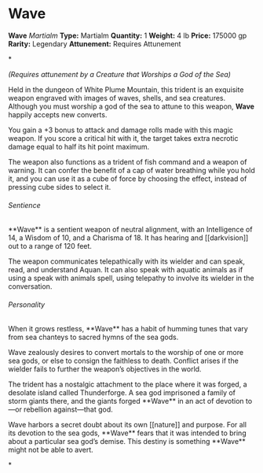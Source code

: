 # Wave

**Wave**
_Martialm_
**Type:** Martialm
**Quantity:** 1
**Weight:** 4 lb
**Price:** 175000 gp
**Rarity:** Legendary
**Attunement:** Requires Attunement

*<div class="item-attunement"><i>(Requires attunement by a Creature that Worships a God of the Sea)</i><p class="Core-Styles_Core-Body">Held in the dungeon of White Plume Mountain, this trident is an exquisite weapon engraved with images of waves, shells, and sea creatures. Although you must worship a god of the sea to attune to this weapon, **<span class="Serif-Character-Style_Italic-Serif">Wave</span>** happily accepts new<span class="No-Break"> converts.</span></p>
<p class="Core-Styles_Core-Body">You gain a +3 bonus to attack and damage rolls made with this magic weapon. If you score a critical hit with it, the target takes extra necrotic damage equal to half its hit poin<span class="No-Break">t maximum.</span></p>
<p class="Core-Styles_Core-Body">The weapon also functions as a <span class="Serif-Character-Style_Italic-Serif">trident of fish command</span> and a <span class="Serif-Character-Style_Italic-Serif">weapon of warning</span>. It can confer the benefit of a <span class="Serif-Character-Style_Italic-Serif">cap of water breathing</span> while you hold it, and you can use it as a <span class="Serif-Character-Style_Italic-Serif">cube of force</span> by choosing the effect, instead of pressing cube sides to <span class="No-Break">select it.</span></p>
<h6 class="Core-Styles_Core-Body"><span class="Serif-Character-Style_Inline-Subhead-Serif">Sentience</span></h6>
<p class="Core-Styles_Core-Body">**<span class="Serif-Character-Style_Italic-Serif">Wave</span>** is a sentient weapon of neutral alignment, with an Intelligence of 14, a Wisdom of 10, and a Charisma of 18. It has hearing and [[darkvision]] out to a range of<span class="No-Break"> 120 feet.</span></p>
<p class="Core-Styles_Core-Body">The weapon communicates telepathically with its wielder and can speak, read, and understand Aquan. It can also speak with aquatic animals as if using a <span class="Serif-Character-Style_Italic-Serif">speak with animals</span> spell, using telepathy to involve its wielder in the con<span class="No-Break">versation.</span></p>
<h6 class="Core-Styles_Core-Body"><span class="Serif-Character-Style_Inline-Subhead-Serif">Personality</span></h6>
<p class="Core-Styles_Core-Body">When it grows restless, **<span class="Serif-Character-Style_Italic-Serif">Wave</span>** has a habit of humming tunes that vary from sea chanteys to sacred hymns of the<span class="No-Break"> sea gods.</span></p>
<p class="Core-Styles_Core-Body"><span class="Serif-Character-Style_Italic-Serif">Wave</span> zealously desires to convert mortals to the worship of one or more sea gods, or else to consign the faithless to death. Conflict arises if the wielder fails to further the weapon’s objectives in <span class="No-Break">the world.</span></p>
<p class="Core-Styles_Core-Body">The trident has a nostalgic attachment to the place where it was forged, a desolate island called Thunderforge. A sea god imprisoned a family of storm giants there, and the giants forged **<span class="Serif-Character-Style_Italic-Serif">Wave</span>** in an act of devotion to—or rebellion against<span class="No-Break">—that god.</span></p>
<p class="Core-Styles_Core-Body"><span class="Serif-Character-Style_Italic-Serif">Wave</span> harbors a secret doubt about its own [[nature]] and purpose. For all its devotion to the sea gods, **<span class="Serif-Character-Style_Italic-Serif">Wave</span>** fears that it was intended to bring about a particular sea god’s demise. This destiny is something **<span class="Serif-Character-Style_Italic-Serif">Wave</span>** might not be able<span class="No-Break"> to avert.</span></p>*